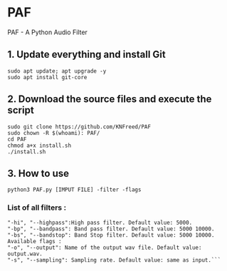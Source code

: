 # PAF
PAF - A Python Audio Filter

## 1. Update everything and install Git

```
sudo apt update; apt upgrade -y
sudo apt install git-core
```

## 2. Download the source files and execute the script

```
sudo git clone https://github.com/KNFreed/PAF
sudo chown -R $(whoami): PAF/
cd PAF
chmod a+x install.sh
./install.sh
```

## 3. How to use

```
python3 PAF.py [IMPUT FILE] -filter -flags
```
### List of all filters : 
```"-l", "--lowpass": Low pass filter. Default value: 5000.
"-hi", "--highpass":High pass filter. Default value: 5000.
"-bp", "--bandpass": Band pass filter. Default value: 5000 10000.
"-bs", "--bandstop": Band Stop filter. Default value: 5000 10000.
Available flags :
"-o", "--output": Name of the output wav file. Default value: output.wav.
"-s", "--sampling": Sampling rate. Default value: same as input.```
